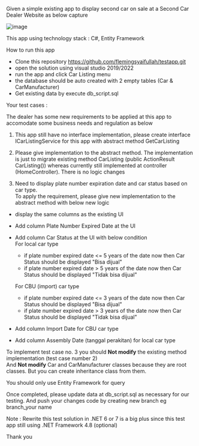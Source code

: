 Given a simple existing app to display second car on sale at a Second Car Dealer Website as below capture

![image](https://user-images.githubusercontent.com/44523673/216550250-27a4e44c-70be-4cfc-ae72-b34f823aa295.png)

This app using technology stack : C#, Entity Framework

How to run this app
- Clone this repository https://github.com/flemingsyaifullah/testapp.git
- open the solution using visual studio 2019/2022
- run the app and click Car Listing menu
- the database should be auto created with 2 empty tables (Car & CarManufacturer)
- Get existing data by execute db_script.sql

Your test cases :

The dealer has some new requirements to be applied at this app to accomodate some business needs and regulation as below

1. This app still have no interface implementation, please create interface ICarListingService for this app with abstract method GetCarListing

2. Please give implementation to the abstract method. 
The implementation is just to migrate existing method CarListing (public ActionResult CarListing()) 
whereas currently still implemented at controller (HomeController). There is no logic changes

3. Need to display plate number expiration date and car status based on car type.</br>
To apply the requirement, please give new implementation to the abstract method with below new logic
- display the same columns as the existing UI
- Add column Plate Number Expired Date at the UI
- Add column Car Status at the UI with below condition</br>
  For local car type
  - if plate number expired date <= 5 years of the date now then Car Status should be displayed "Bisa dijual"
  - if plate number expired date > 5 years of the date now then Car Status should be displayed "Tidak bisa dijual" </br>
  
  For CBU (import) car type
  - if plate number expired date <= 3 years of the date now then Car Status should be displayed "Bisa dijual"
  - if plate number expired date > 3 years of the date now then Car Status should be displayed "Tidak bisa dijual"
- Add column Import Date for CBU car type
- Add column Assembly Date (tanggal perakitan) for local car type
  
To implement test case no. 3 you should <b>Not modify</b> the existing method implementation (test case number 2)</br> 
And <b>Not modify</b> Car and CarManufacturer classes because they are root classes. But you can create inheritance class from them.</br>

You should only use Entity Framework for query

Once completed, please update data at db_script.sql as necessary for our testing.
And push your changes code by creating new branch eg branch_your name

Note : Rewrite this test solution in .NET 6 or 7 is a big plus since this test app still using .NET Framework 4.8 (optional) 

Thank you
